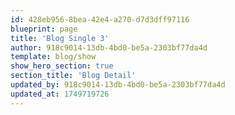 ```yaml
---
id: 428eb956-8bea-42e4-a270-d7d3dff97116
blueprint: page
title: 'Blog Single 3'
author: 918c9014-13db-4bd0-be5a-2303bf77da4d
template: blog/show
show_hero_section: true
section_title: 'Blog Detail'
updated_by: 918c9014-13db-4bd0-be5a-2303bf77da4d
updated_at: 1749719726
---
```

